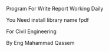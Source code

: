 Program For Write Report Working Daily

You Need install library name fpdf

For Civil Engineering

By Eng Mahammad Qassem

